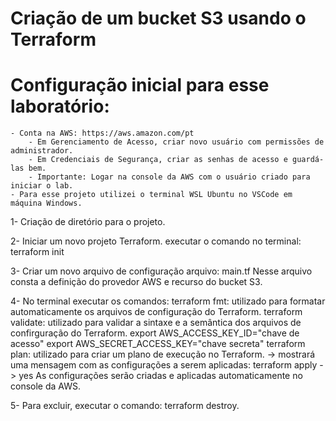 # Criação de um bucket S3 usando o Terraform

# Configuração inicial para esse laboratório:
    - Conta na AWS: https://aws.amazon.com/pt
        - Em Gerenciamento de Acesso, criar novo usuário com permissões de administrador.
        - Em Credenciais de Segurança, criar as senhas de acesso e guardá-las bem.
        - Importante: Logar na console da AWS com o usuário criado para iniciar o lab.
    - Para esse projeto utilizei o terminal WSL Ubuntu no VSCode em máquina Windows.


1- Criação de diretório para o projeto.

2- Iniciar um novo projeto Terraform.
        executar o comando no terminal: terraform init
        
3- Criar um novo arquivo de configuração
        arquivo: main.tf
Nesse arquivo consta a definição do provedor AWS e recurso do bucket S3.

4-  No terminal executar os comandos:
        terraform fmt: utilizado para formatar automaticamente os arquivos de configuração do Terraform.
        terraform validate: utilizado para validar a sintaxe e a semântica dos arquivos de confirguração do Terraform.
        export AWS_ACCESS_KEY_ID="chave de acesso"
        export AWS_SECRET_ACCESS_KEY="chave secreta"
        terraform plan: utilizado para criar um plano de execução no Terraform.
            -> mostrará uma mensagem com as configurações a serem aplicadas: terraform apply -> yes
As configurações serão criadas e aplicadas automaticamente no console da AWS.

5- Para excluir, executar o comando:
        terraform destroy.
